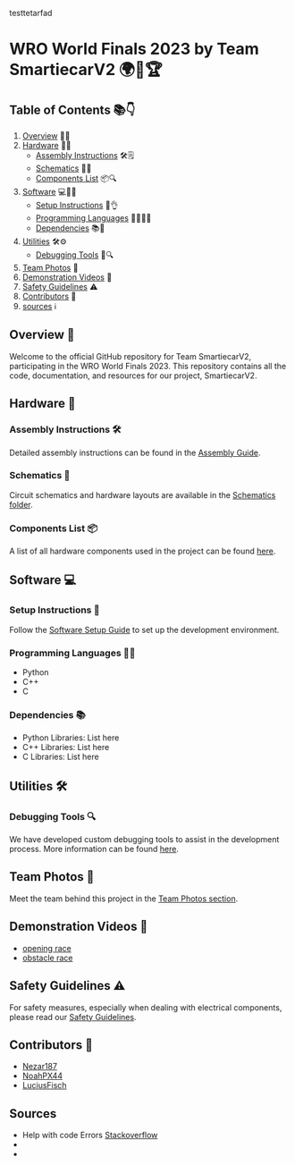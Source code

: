 testtetarfad

# WRO World Finals 2023 by Team SmartiecarV2 🌍🤖🏆

## Table of Contents 📚👇

1. [Overview](#overview) 🌟✨
2. [Hardware](#hardware) 🔩🔧
    - [Assembly Instructions](#assembly-instructions) 🛠🗒
    - [Schematics](#schematics) 📐👀
    - [Components List](#components-list) 📦🔍
3. [Software](#software) 💻👨‍💻
    - [Setup Instructions](#setup-instructions) 🚀👌
    - [Programming Languages](#programming-languages) 👩‍💻👨‍💻
    - [Dependencies](#dependencies) 📚🔗
4. [Utilities](#utilities) 🛠⚙️
    - [Debugging Tools](#debugging-tools) 🐞🔍 
5. [Team Photos](#team-photos) 📸
6. [Demonstration Videos](#demonstration-videos) 🎥
7. [Safety Guidelines](#safety-guidelines) ⚠️
8. [Contributors](#contributors) 👥
9. [sources](#sources) ℹ
<a name="overview"></a>
## Overview 🌟

Welcome to the official GitHub repository for Team SmartiecarV2, participating in the WRO World Finals 2023. This repository contains all the code, documentation, and resources for our project, SmartiecarV2.


<a name="hardware"></a>


## Hardware 🔩


<a name="assemly-instructions"></a>


### Assembly Instructions 🛠

Detailed assembly instructions can be found in the [Assembly Guide](./hardware/Readme.md).


<a name="schematics"></a>


### Schematics 📐

Circuit schematics and hardware layouts are available in the [Schematics folder](./hardware/schemes).


<a name="components-list"></a>


### Components List 📦

A list of all hardware components used in the project can be found [here](./hardware/Readme.md).


<a name="software"></a>


## Software 💻


<a name="swtup-inatructiona"></a>


### Setup Instructions 🚀

Follow the [Software Setup Guide](./software/Readme.md) to set up the development environment.


<a name="programming-languages"></a>


### Programming Languages 👩‍💻

- Python
- C++
- C


<a name="dependencies"></a>


### Dependencies 📚

- Python Libraries: List here
- C++ Libraries: List here
- C Libraries: List here


<a name="utilities"></a>


## Utilities 🛠


<a name="debugging-tools"></a>


### Debugging Tools 🔍

We have developed custom debugging tools to assist in the development process. More information can be found [here](./utilities/DebuggingTools.md).


<a name="team-photos"></a>


## Team Photos 📸

Meet the team behind this project in the [Team Photos section](./Teamphotos).


<a name="demonstration-videos"></a>


## Demonstration Videos 🎥

- [opening race](./videos/demo1.mp4)
- [obstacle race](./videos/demo2.mp4)


<a name="safety-guidelines"></a>


## Safety Guidelines ⚠️

For safety measures, especially when dealing with electrical components, please read our [Safety Guidelines](./SafetyGuidelines.md).


<a name="contributors"></a>


## Contributors 👥

- [Nezar187](https://github.com/Nezar187)
- [NoahPX44](https://github.com/NoahPX44)
- [LuciusFisch](https://github.com/LuciusFisch)


<a name="sources"></a>


## Sources
- Help with code Errors [Stackoverflow](https://stackoverflow.com/)
- 
-
